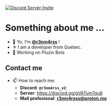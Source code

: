 [![Discord Server Invite](https://invite.casperiv.dev?inviteCode=HK83Ayw9nH)](https://discord.gg/HK83Ayw9nH)

# Something about me ...
- 👋 Yo, I’m **[@r3nm4rss](https://github.com/r3nm4rs-dev)** !
- ⚜️ I am a developer from Quebec.
- 📌 Working on Pluzio Bots


## Contact me
- 📫 How to reach me:
  - **Discord**: **``@r3nm4rss_v2``**:
  - **Server**: https://discord.gg/gVATum7qu6
  - **Mail profesional**: **r3nm4rsss@proton.me**

